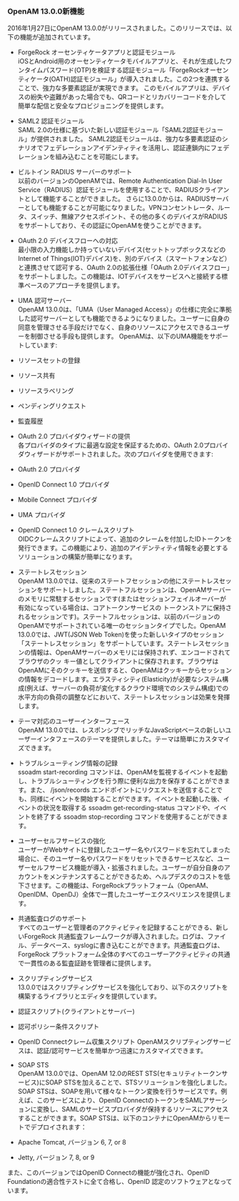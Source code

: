 ### OpenAM 13.0.0新機能

2016年1月27日にOpenAM 13.0.0がリリースされました。このリリースでは、以下の機能が追加されています。

* ForgeRock オーセンティケータアプリと認証モジュール  
iOSとAndroid用のオーセンティケータモバイルアプリと、それが生成したワンタイムパスワード(OTP)を検証する認証モジュール「ForgeRockオーセンティケータ(OATH)認証モジュール」が導入されました。この2つを連携することで、強力な多要素認証が実現できます。
このモバイルアプリは、デバイスの紛失や盗難があった場合でも、QRコードとリカバリーコードを介して簡単な配信と安全なプロビジョニングを提供します。

* SAML2 認証モジュール  
SAML 2.0の仕様に基づいた新しい認証モジュール「SAML2認証モジュール」が提供されました。 SAML2認証モジュールは、強力な多要素認証のシナリオでフェデレーションアイデンティティを活用し、認証連鎖内にフェデレーションを組み込むことを可能にします。

* ビルトイン RADIUS サーバーのサポート  
以前のバージョンのOpenAMでは、Remote Authentication Dial-In User Service（RADIUS）認証モジュールを使用することで、RADIUSクライアントとして機能することができました。 さらに13.0.0からは、RADIUSサーバーとしても機能することが可能になりました。VPNコンセントレータ、ルータ、スイッチ、無線アクセスポイント、その他の多くのデバイスがRADIUSをサポートしており、その認証にOpenAMを使うことができます。

* OAuth 2.0 デバイスフローへの対応  
最小限の入力機能しか持っていないデバイス(セットトップボックスなどのInternet of Things(IOT)デバイス)を、別のデバイス（スマートフォンなど）と連携させて認可する、OAuth 2.0の拡張仕様「OAuth 2.0デバイスフロー」をサポートしました。この機能は、IOTデバイスをサービスへと接続する標準ベースのアプローチを提供します。

* UMA 認可サーバー  
OpenAM 13.0.0は、「UMA（User Managed Access）」の仕様に完全に準拠した認可サーバーとしても機能できるようになりました。ユーザーに自身の同意を管理させる手段だけでなく、自身のリソースにアクセスできるユーザーを制御させる手段も提供します。
OpenAMは、以下のUMA機能をサポートしています:
 * リソースセットの登録
 * リソース共有
 * リソースラベリング
 * ペンディングリクエスト
 * 監査履歴

* OAuth 2.0 プロバイダウィザードの提供  
各プロバイダのタイプに最適な設定を保証するための、OAuth 2.0プロバイダウィザードがサポートされました。次のプロバイダを使用できます:
 * OAuth 2.0 プロバイダ
 * OpenID Connect 1.0 プロバイダ
 * Mobile Connect プロバイダ
 * UMA プロバイダ

* OpenID Connect 1.0 クレームスクリプト  
OIDCクレームスクリプトによって、追加のクレームを付加したIDトークンを発行できます。この機能により、追加のアイデンティティ情報を必要とするソリューションの構築が簡単になります。

* ステートレスセッション  
OpenAM 13.0.0では、従来のステートフセッションの他にステートレスセッションをサポートしました。ステートフルセッションは、OpenAMサーバーのメモリに常駐するセッションです(またはセッションフェイルオーバーが有効になっている場合は、コアトークンサービスの トークンストアに保持されるセッションです)。ステートフルセッションは、以前のバージョンのOpenAMでサポートされている唯一のセッションタイプでした。OpenAM 13.0.0では、JWT(JSON Web Token)を使った新しいタイプのセッション「ステートレスセッション」をサポートしています。ステートレスセッションの情報は、OpenAMサーバーのメモリには保持されず、エンコードされてブラウザのクッ キー値としてクライアントに保存されます。ブラウザはOpenAMにそのクッキーを送信すると、OpenAMはクッキーからセッションの情報をデコードします。エラスティシティ(Elasticity)が必要なシステム構成(例えば、サーバーの負荷が変化するクラウド環境でのシステム構成)での水平方向の負荷の調整などにおいて、ステートレスセッションは効果を発揮します。

* テーマ対応のユーザーインターフェース  
OpenAM 13.0.0では、レスポンシブでリッチなJavaScriptベースの新しいユーザーインタフェースのテーマを提供しました。テーマは簡単にカスタマイズできます。

* トラブルシューティング情報の記録  
ssoadm start-recording コマンドは、OpenAMを監視するイベントを起動し、トラブルシューティングを行う際に便利な出力を保存することができます。また、 /json/records エンドポイントにリクエストを送信することでも、同様にイベントを開始することができます。イベントを起動した後、イベントの状況を取得する ssoadm get-recording-status コマンドや、イベントを終了する ssoadm stop-recording コマンドを使用することができます。

* ユーザーセルフサービスの強化  
ユーザーがWebサイトに登録したユーザー名やパスワードを忘れてしまった場合に、そのユーザー名やパスワードをリセットできるサービスなど、ユーザーセルフサービス機能が導入・拡張されました。ユーザーが自分自身のアカウントをメンテナンスすることができるため、ヘルプデスクのコストを低下させます。この機能は、ForgeRockプラットフォーム（OpenAM、 OpenIDM、OpenDJ）全体で一貫したユーザーエクスペリエンスを提供します。

* 共通監査ログのサポート  
すべてのユーザーと管理者のアクティビティを記録することができる、新しいForgeRock 共通監査フレームワークが導入されました。ログは、ファイル、データベース、syslogに書き込むことができます。共通監査ログは、ForgeRock プラットフォーム全体のすべてのユーザーアクティビティの共通で一貫性のある監査証跡を管理者に提供します。

* スクリプティングサービス  
13.0.0ではスクリプティングサービスを強化しており、以下のスクリプトを構築するライブラリとエディタを提供しています。
 * 認証スクリプト(クライアントとサーバー)
 * 認可ポリシー条件スクリプト
 * OpenID Connectクレーム収集スクリプト
OpenAMスクリプティングサービスは、認証/認可サービスを簡単かつ迅速にカスタマイズできます。

* SOAP STS  
OpenAM 13.0.0では、OpenAM 12.0のREST STS(セキュリティトークンサービス)にSOAP STSを加えることで、STSソリューションを強化しました。SOAP STSは、SOAPを用いて様々なトークン変換を行うサービスです。例えば、このサービスにより、OpenID ConnectのトークンをSAMLアサーションに変換し、SAMLのサービスプロバイダが保持するリソースにアクセスすることができます。SOAP STSは、以下のコンテナにOpenAMからリモートでデプロイされます：
 * Apache Tomcat, バージョン 6, 7, or 8
 * Jetty, バージョン 7, 8, or 9
  
また、このバージョンではOpenID Connectの機能が強化され、OpenID Foundationの適合性テストに全て合格し、OpenID 認定のソフトウェアとなっています。

